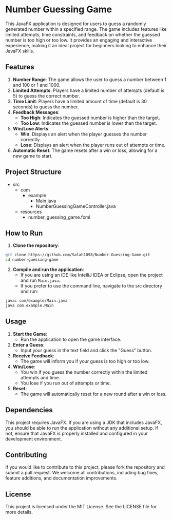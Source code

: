 # Number Guessing Game

This JavaFX application is designed for users to guess a randomly generated number within a specified range. The game includes features like limited attempts, time constraints, and feedback on whether the guessed number is too high or too low. It provides an engaging and interactive experience, making it an ideal project for beginners looking to enhance their JavaFX skills.

## Features

1. **Number Range**: The game allows the user to guess a number between 1 and 100 or 1 and 1000.
2. **Limited Attempts**: Players have a limited number of attempts (default is 5) to guess the correct number.
3. **Time Limit**: Players have a limited amount of time (default is 30 seconds) to guess the number.
4. **Feedback Messages**:
    - **Too High**: Indicates the guessed number is higher than the target.
    - **Too Low**: Indicates the guessed number is lower than the target.
5. **Win/Lose Alerts**:
    - **Win**: Displays an alert when the player guesses the number correctly.
    - **Lose**: Displays an alert when the player runs out of attempts or time.
6. **Automatic Reset**: The game resets after a win or loss, allowing for a new game to start.

## Project Structure

- src
  - com
    - example
      - Main.java
      - NumberGuessingGameController.java
  - resources
    - number_guessing_game.fxml

## How to Run

1. **Clone the repository**:

```bash
git clone https://github.com/Salah1098/Number-Guessing-Game.git
cd number-guessing-game
```

2. **Compile and run the application**:
    - If you are using an IDE like IntelliJ IDEA or Eclipse, open the project and run `Main.java`.
    - If you prefer to use the command line, navigate to the src directory and run:

```bash
javac com/example/Main.java
java com.example.Main
```

## Usage

1. **Start the Game**:
    - Run the application to open the game interface.
2. **Enter a Guess**:
    - Input your guess in the text field and click the "Guess" button.
3. **Receive Feedback**:
    - The game will inform you if your guess is too high or too low.
4. **Win/Lose**:
    - You win if you guess the number correctly within the limited attempts and time.
    - You lose if you run out of attempts or time.
5. **Reset**:
    - The game will automatically reset for a new round after a win or loss.

## Dependencies

This project requires JavaFX. If you are using a JDK that includes JavaFX, you should be able to run the application without any additional setup. If not, ensure that JavaFX is properly installed and configured in your development environment.

## Contributing

If you would like to contribute to this project, please fork the repository and submit a pull request. We welcome all contributions, including bug fixes, feature additions, and documentation improvements.

## License

This project is licensed under the MIT License. See the LICENSE file for more details.